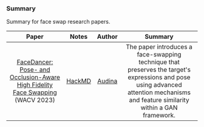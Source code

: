 ### Summary
Summary for face swap research papers.

| Paper                                                                                                                                                                                                                                                                         | Notes                                              | Author                                  | Summary                                                                                                                                                                                                                                                 |
|:-----------------------------------------------------------------------------------------------------------------------------------------------------------------------------------------------------------------------------------------------------------------------------:|:--------------------------------------------------:|:---------------------------------------:|:-------------------------------------------------------------------------------------------------------------------------------------------------------------------------------------------------------------------------------------------------------:|
| [FaceDancer: Pose- and Occlusion-Aware High Fidelity Face Swapping](https://openaccess.thecvf.com/content/WACV2023/papers/Rosberg_FaceDancer_Pose-_and_Occlusion-Aware_High_Fidelity_Face_Swapping_WACV_2023_paper.pdf) (WACV 2023)                                                                                                                                            | [HackMD](https://hackmd.io/@audinamaharani/Notes_FaceDancer)                   | [Audina](https://github.com/audinamaharani)         | The paper introduces a face-swapping technique that preserves the target's expressions and pose using advanced attention mechanisms and feature similarity within a GAN framework.     |